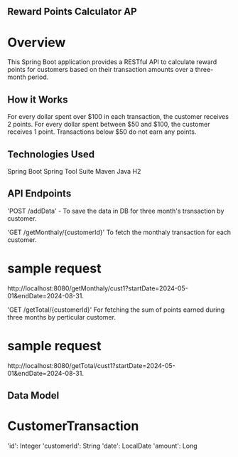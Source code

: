 ## Reward Points Calculator AP ##
# Overview #
This Spring Boot application provides a RESTful API to calculate reward points for customers based on their transaction amounts over a three-month period.

## How it Works
For every dollar spent over $100 in each transaction, the customer receives 2 points.
For every dollar spent between $50 and $100, the customer receives 1 point.
Transactions below $50 do not earn any points.

## Technologies Used
Spring Boot
Spring Tool Suite
Maven
Java
H2

## API Endpoints
'POST /addData' - To save the data in DB for three month's trsnsaction by customer.

'GET /getMonthaly/{customerId}' To fetch the monthaly transaction for each customer.

# sample request
http://localhost:8080/getMonthaly/cust1?startDate=2024-05-01&endDate=2024-08-31.

'GET /getTotal/{customerId}' For fetching the sum of points earned during three months by perticular customer.

# sample request
http://localhost:8080/getTotal/cust1?startDate=2024-05-01&endDate=2024-08-31.

## Data Model
# CustomerTransaction
'id': Integer
'customerId': String
'date': LocalDate
'amount': Long
